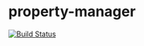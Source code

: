 property-manager
================
[![Build Status](https://travis-ci.org/bchiatt/property-manager.svg?branch=master)](https://travis-ci.org/bchiatt/property-manager)
